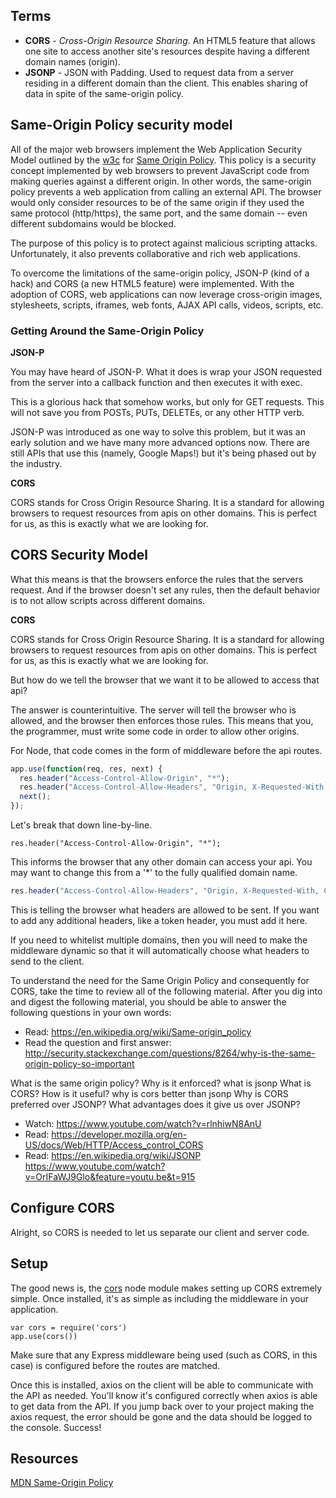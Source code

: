 ## Terms
* __CORS__ - _Cross-Origin Resource Sharing_. An HTML5 feature that allows one site to access another site's resources despite having a different domain names (origin).
* __JSONP__ - JSON with Padding. Used to request data from a server residing in a different domain than the client. This enables sharing of data in spite of the same-origin policy.

## Same-Origin Policy security model

All of the major web browsers implement the Web Application Security Model outlined by the [w3c](http://www.w3.org) for [Same Origin Policy](http://www.w3.org/Security/wiki/Same_Origin_Policy). This policy is a security concept implemented by web browsers to prevent JavaScript code from making queries against a different origin. In other words, the same-origin policy prevents a web application from calling an external API. The browser would only consider resources to be of the same origin if they used the same protocol (http/https), the same port, and the same domain -- even different subdomains would be blocked.

The purpose of this policy is to protect against malicious scripting attacks. Unfortunately, it also prevents collaborative and rich web applications.

To overcome the limitations of the same-origin policy, JSON-P (kind of a hack) and CORS (a new HTML5 feature) were implemented. With the adoption of CORS, web applications can now leverage cross-origin images, stylesheets, scripts, iframes, web fonts, AJAX API calls, videos, scripts, etc.

### Getting Around the Same-Origin Policy

**JSON-P**

You may have heard of JSON-P. What it does is wrap your JSON requested from the server into a callback function and then executes it with exec.

This is a glorious hack that somehow works, but only for GET requests. This will not save you from POSTs, PUTs, DELETEs, or any other HTTP verb.

JSON-P was introduced as one way to solve this problem, but it was an early solution and we have many more advanced options now. There are still APIs that use this (namely, Google Maps!) but it's being phased out by the industry.

**CORS**

CORS stands for Cross Origin Resource Sharing. It is a standard for allowing browsers to request resources from apis on other domains. This is perfect for us, as this is exactly what we are looking for.


## CORS Security Model

What this means is that the browsers enforce the rules that the servers request. And if the browser doesn't set any rules, then the default behavior is to not allow scripts across different domains.


**CORS**

CORS stands for Cross Origin Resource Sharing. It is a standard for allowing browsers to request resources from apis on other domains. This is perfect for us, as this is exactly what we are looking for.

But how do we tell the browser that we want it to be allowed to access that api?

The answer is counterintuitive. The server will tell the browser who is allowed, and the browser then enforces those rules. This means that you, the programmer, must write some code in order to allow other origins.

For Node, that code comes in the form of middleware before the api routes.

```javascript
app.use(function(req, res, next) {
  res.header("Access-Control-Allow-Origin", "*");
  res.header("Access-Control-Allow-Headers", "Origin, X-Requested-With, Content-Type, Accept");
  next();
});
```

Let's break that down line-by-line.

`res.header("Access-Control-Allow-Origin", "*");`

This informs the browser that any other domain can access your api. You may want to change this from a '*' to the fully qualified domain name.

```javascript
res.header("Access-Control-Allow-Headers", "Origin, X-Requested-With, Content-Type, Accept");
```

This is telling the browser what headers are allowed to be sent. If you want to add any additional headers, like a token header, you must add it here.

If you need to whitelist multiple domains, then you will need to make the middleware dynamic so that it will automatically choose what headers to send to the client.


To understand the need for the Same Origin Policy and consequently for CORS, take the time to review all of the following material. After you dig into and digest the following material, you should be able to answer the following questions in your own words:

* Read: https://en.wikipedia.org/wiki/Same-origin_policy
* Read the question and first answer: http://security.stackexchange.com/questions/8264/why-is-the-same-origin-policy-so-important


What is the same origin policy? Why is it enforced?
what is jsonp
What is CORS? How is it useful?
why is cors better than jsonp
Why is CORS preferred over JSONP? What advantages does it give us over JSONP?

* Watch: https://www.youtube.com/watch?v=rlnhiwN8AnU
* Read: https://developer.mozilla.org/en-US/docs/Web/HTTP/Access_control_CORS
* Read: https://en.wikipedia.org/wiki/JSONP
 https://www.youtube.com/watch?v=OrIFaWJ9Glo&feature=youtu.be&t=915

## Configure CORS

Alright, so CORS is needed to let us separate our client and server code.

## Setup

The good news is, the [cors](https://www.npmjs.com/package/cors) node module makes setting up CORS extremely simple. Once installed, it's as simple as including the middleware in your application.

```
var cors = require('cors')
app.use(cors())
```

Make sure that any Express middleware being used (such as CORS, in this case) is configured before the routes are matched.

Once this is installed, axios on the client will be able to communicate with the API as needed. You'll know it's configured correctly when axios is able to get data from the API. If you jump back over to your project making the axios request, the error should be gone and the data should be logged to the console. Success!


## Resources

[MDN Same-Origin Policy](https://developer.mozilla.org/en-US/docs/Web/Security/Same-origin_policy)
